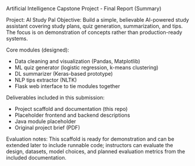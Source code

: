 Artificial Intelligence Capstone Project - Final Report (Summary)

Project: AI Study Pal
Objective: Build a simple, believable AI-powered study assistant covering study plans, quiz generation, summarization, and tips. The focus is on demonstration of concepts rather than production-ready systems.

Core modules (designed):
- Data cleaning and visualization (Pandas, Matplotlib)
- ML quiz generator (logistic regression, k-means clustering)
- DL summarizer (Keras-based prototype)
- NLP tips extractor (NLTK)
- Flask web interface to tie modules together

Deliverables included in this submission:
- Project scaffold and documentation (this repo)
- Placeholder frontend and backend descriptions
- Java module placeholder
- Original project brief (PDF)

Evaluation notes:
This scaffold is ready for demonstration and can be extended later to include runnable code; instructors can evaluate the design, datasets, model choices, and planned evaluation metrics from the included documentation.
